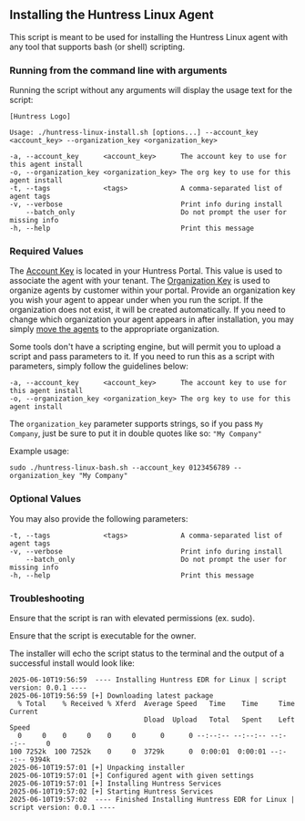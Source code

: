 ## Installing the Huntress Linux Agent

This script is meant to be used for installing the Huntress Linux agent with any tool that supports bash (or shell) scripting.

### Running from the command line with arguments

Running the script without any arguments will display the usage text for the script:

```
[Huntress Logo]

Usage: ./huntress-linux-install.sh [options...] --account_key <account_key> --organization_key <organization_key>

-a, --account_key      <account_key>      The account key to use for this agent install
-o, --organization_key <organization_key> The org key to use for this agent install
-t, --tags             <tags>             A comma-separated list of agent tags
-v, --verbose                             Print info during install
    --batch_only                          Do not prompt the user for missing info
-h, --help                                Print this message
```

### Required Values

The [Account Key](https://support.huntress.io/hc/en-us/articles/4404012734227#account-key) is located in your Huntress Portal. This value is used to associate the agent with your tenant.
The [Organization Key](https://support.huntress.io/hc/en-us/articles/4404012734227#organization-keys) is used to organize agents by customer within your portal. Provide an organization key you wish your agent to appear under when you run the script. If the organization does not exist, it will be created automatically. If you need to change which organization your agent appears in after installation, you may simply [move the agents](https://support.huntress.io/hc/en-us/articles/4404012577299-Moving-Agents-Between-Organizations) to the appropriate organization.

Some tools don't have a scripting engine, but will permit you to upload a script and pass parameters to it. If you need to run this as a script with parameters, simply follow the guidelines below:

```
-a, --account_key      <account_key>      The account key to use for this agent install
-o, --organization_key <organization_key> The org key to use for this agent install
```

The `organization_key` parameter supports strings, so if you pass `My Company`, just be sure to put it in double quotes like so: `"My Company"`

Example usage:

`sudo ./huntress-linux-bash.sh --account_key 0123456789 --organization_key "My Company"`

### Optional Values

You may also provide the following parameters:

```
-t, --tags             <tags>             A comma-separated list of agent tags
-v, --verbose                             Print info during install
    --batch_only                          Do not prompt the user for missing info
-h, --help                                Print this message
```

### Troubleshooting

Ensure that the script is ran with elevated permissions (ex. sudo).

Ensure that the script is executable for the owner.

The installer will echo the script status to the terminal and the output of a successful install would look like:

```
2025-06-10T19:56:59  ---- Installing Huntress EDR for Linux | script version: 0.0.1 ----
2025-06-10T19:56:59 [+] Downloading latest package
  % Total    % Received % Xferd  Average Speed   Time    Time     Time  Current
                                 Dload  Upload   Total   Spent    Left  Speed
  0     0    0     0    0     0      0      0 --:--:-- --:--:-- --:--:--     0
100 7252k  100 7252k    0     0  3729k      0  0:00:01  0:00:01 --:--:-- 9394k
2025-06-10T19:57:01 [+] Unpacking installer
2025-06-10T19:57:01 [+] Configured agent with given settings
2025-06-10T19:57:01 [+] Installing Huntress Services
2025-06-10T19:57:02 [+] Starting Huntress Services
2025-06-10T19:57:02  ---- Finished Installing Huntress EDR for Linux | script version: 0.0.1 ----
```
